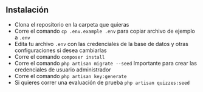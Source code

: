 ## Instalación

- Clona el repositorio en la carpeta que quieras
- Corre el comando `cp .env.example .env` para copiar archivo de ejemplo a `.env`
- Edita tu archivo `.env` con las credenciales de la base de datos y otras configuraciones si desea cambiarlas
- Corre el comando `composer install`
- Corre el comando `php artisan migrate --seed` Importante para crear las credenciales de usuario administrador
- Corre el comando `php artisan key:generate`
- Si quieres correr una evaluación de prueba `php artisan quizzes:seed`


